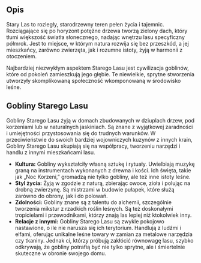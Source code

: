 ## Opis

Stary Las to rozległy, starodrzewny teren pełen życia i tajemnic. Rozciągające się po horyzont potężne drzewa tworzą zielony dach, który tłumi większość światła słonecznego, nadając wnętrzu lasu specyficzny półmrok. Jest to miejsce, w którym natura rozwija się bez przeszkód, a jej mieszkańcy, zarówno zwierzęta, jak i rozumne istoty, żyją w harmonii z otoczeniem.

Najbardziej niezwykłym aspektem Starego Lasu jest cywilizacja goblinów, które od pokoleń zamieszkują jego głębie. Te niewielkie, sprytne stworzenia utworzyły skomplikowaną społeczność wkomponowaną w środowisko leśne.

## **Gobliny Starego Lasu**  

Gobliny Starego Lasu żyją w domach zbudowanych w dziuplach drzew, pod korzeniami lub w naturalnych jaskiniach. Są znane z wyjątkowej zaradności i umiejętności przystosowania się do trudnych warunków. W przeciwieństwie do swoich bardziej wojowniczych kuzynów z innych krain, Gobliny Starego Lasu skupiają się na współpracy, tworzeniu narzędzi i handlu z innymi mieszkańcami lasu.

- **Kultura:** Gobliny wykształciły własną sztukę i rytuały. Uwielbiają muzykę graną na instrumentach wykonanych z drewna i kości. Ich święta, takie jak „Noc Korzeni,” gromadzą nie tylko gobliny, ale też inne istoty leśne.
- **Styl życia:** Żyją w zgodzie z naturą, zbierając owoce, zioła i polując na drobną zwierzynę. Są mistrzami w budowie pułapek, które służą zarówno do obrony, jak i do polowań.
- **Zdolności:** Gobliny znane są z talentu do alchemii, szczególnie tworzenia mikstur z rzadkich roślin leśnych. Są też doskonałymi tropicielami i przewodnikami, którzy znają las lepiej niż ktokolwiek inny.
- **Relacje z innymi:**  Gobliny Starego Lasu są zwykle pokojowo nastawione, o ile nie narusza się ich terytorium. Handlują z ludźmi i elfami, oferując unikalne leśne towary w zamian za metalowe narzędzia czy tkaniny. Jednak ci, którzy próbują zakłócić równowagę lasu, szybko odkrywają, że gobliny potrafią być nie tylko sprytne, ale i śmiertelnie skuteczne w obronie swojego domu.